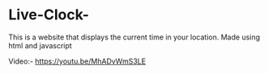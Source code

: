 # Live-Clock-
This is a website that displays the current time in your location. Made using html and javascript

Video:- https://youtu.be/MhADvWmS3LE

